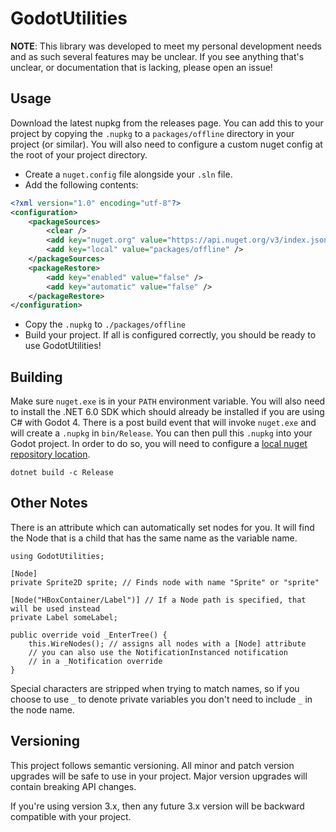 # GodotUtilities

**NOTE**: This library was developed to meet my personal development needs and as such several features may be unclear. If you see anything that's unclear, or documentation that is lacking, please open an issue!

## Usage

Download the latest nupkg from the releases page. You can add this to your project by copying the `.nupkg` to a `packages/offline` directory in your project (or similar). You will also need to configure a custom nuget config at the root of your project directory.

- Create a `nuget.config` file alongside your `.sln` file.
- Add the following contents:

```xml
<?xml version="1.0" encoding="utf-8"?>
<configuration>
    <packageSources>
        <clear />
        <add key="nuget.org" value="https://api.nuget.org/v3/index.json" protocolVersion="3" />
        <add key="local" value="packages/offline" />
    </packageSources>
    <packageRestore>
        <add key="enabled" value="false" />
        <add key="automatic" value="false" />
    </packageRestore>
</configuration>
```

- Copy the `.nupkg` to `./packages/offline`
- Build your project. If all is configured correctly, you should be ready to use GodotUtilities!

## Building

Make sure `nuget.exe` is in your `PATH` environment variable. You will also need to install the .NET 6.0 SDK which should already be installed if you are using C# with Godot 4. There is a post build event that will invoke `nuget.exe` and will create a `.nupkg` in `bin/Release`. You can then pull this `.nupkg` into your Godot project. In order to do so, you will need to configure a [local nuget repository location](https://docs.microsoft.com/en-us/nuget/hosting-packages/local-feeds).

```
dotnet build -c Release
```

## Other Notes

There is an attribute which can automatically set nodes for you. It will find the Node that is a child that has the same name as the variable name.

```cd
using GodotUtilities;

[Node]
private Sprite2D sprite; // Finds node with name "Sprite" or "sprite"

[Node("HBoxContainer/Label")] // If a Node path is specified, that will be used instead
private Label someLabel;

public override void _EnterTree() {
    this.WireNodes(); // assigns all nodes with a [Node] attribute
    // you can also use the NotificationInstanced notification
    // in a _Notification override
}
```

Special characters are stripped when trying to match names, so if you choose to use `_` to denote private variables you don't need to include `_` in the node name.

## Versioning

This project follows semantic versioning. All minor and patch version upgrades will be safe to use in your project. Major version upgrades will contain breaking API changes.

If you're using version 3.x, then any future 3.x version will be backward compatible with your project.
